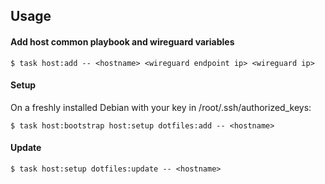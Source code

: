 ## Usage

#### Add host common playbook and wireguard variables

```console
$ task host:add -- <hostname> <wireguard endpoint ip> <wireguard ip>
```

#### Setup

On a freshly installed Debian with your key in /root/.ssh/authorized_keys:

```console
$ task host:bootstrap host:setup dotfiles:add -- <hostname>
```

#### Update

```console
$ task host:setup dotfiles:update -- <hostname>
```
